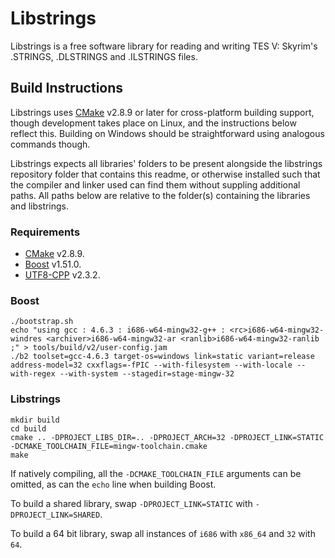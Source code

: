 # Libstrings

Libstrings is a free software library for reading and writing TES V: Skyrim's
.STRINGS, .DLSTRINGS and .ILSTRINGS files.


## Build Instructions

Libstrings uses [CMake](http://cmake.org) v2.8.9 or later for cross-platform building support, though development takes place on Linux, and the instructions below reflect this. Building on Windows should be straightforward using analogous commands though.

Libstrings expects all libraries' folders to be present alongside the libstrings repository folder that contains this readme, or otherwise installed such that the compiler and linker used can find them without suppling additional paths. All paths below are relative to the folder(s) containing the libraries and libstrings.


### Requirements

  * [CMake](http://cmake.org/) v2.8.9.
  * [Boost](http://www.boost.org) v1.51.0.
  * [UTF8-CPP](http://sourceforge.net/projects/utfcpp/) v2.3.2.


### Boost

```
./bootstrap.sh
echo "using gcc : 4.6.3 : i686-w64-mingw32-g++ : <rc>i686-w64-mingw32-windres <archiver>i686-w64-mingw32-ar <ranlib>i686-w64-mingw32-ranlib ;" > tools/build/v2/user-config.jam
./b2 toolset=gcc-4.6.3 target-os=windows link=static variant=release address-model=32 cxxflags=-fPIC --with-filesystem --with-locale --with-regex --with-system --stagedir=stage-mingw-32
```

### Libstrings

```
mkdir build
cd build
cmake .. -DPROJECT_LIBS_DIR=.. -DPROJECT_ARCH=32 -DPROJECT_LINK=STATIC -DCMAKE_TOOLCHAIN_FILE=mingw-toolchain.cmake
make
```

If natively compiling, all the ```-DCMAKE_TOOLCHAIN_FILE``` arguments can be omitted, as can the ```echo``` line when building Boost.

To build a shared library, swap ```-DPROJECT_LINK=STATIC``` with ```-DPROJECT_LINK=SHARED```.

To build a 64 bit library, swap all instances of ```i686``` with ```x86_64``` and ```32``` with ```64```.

